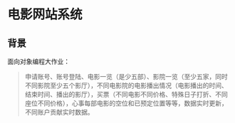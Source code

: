 # 电影网站系统

## 背景

  面向对象编程大作业：
> 申请账号、账号登陆、电影一览（是少五部）、影院一览（至少五家，同时不同影院至少五个影厅），不同电影院的电影播出情况（电影播出的时间、结束时间、播出的影厅），买票（不同电影不同价格、特殊日子打折、不同座位不同价格），心事每部电影的空位和已预定位置等等，数据实时更新，不同账户贡献实时数据。
